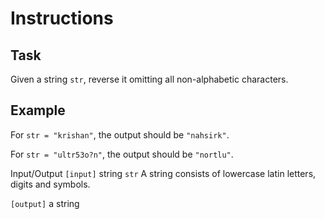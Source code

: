 # Instructions

## Task
Given a string ``str``, reverse it omitting all non-alphabetic characters.

## Example
For ``str = "krishan"``, the output should be ``"nahsirk"``.

For ``str = "ultr53o?n"``, the output should be ``"nortlu"``.

Input/Output
``[input]`` string ``str``
A string consists of lowercase latin letters, digits and symbols.

``[output]`` a string
